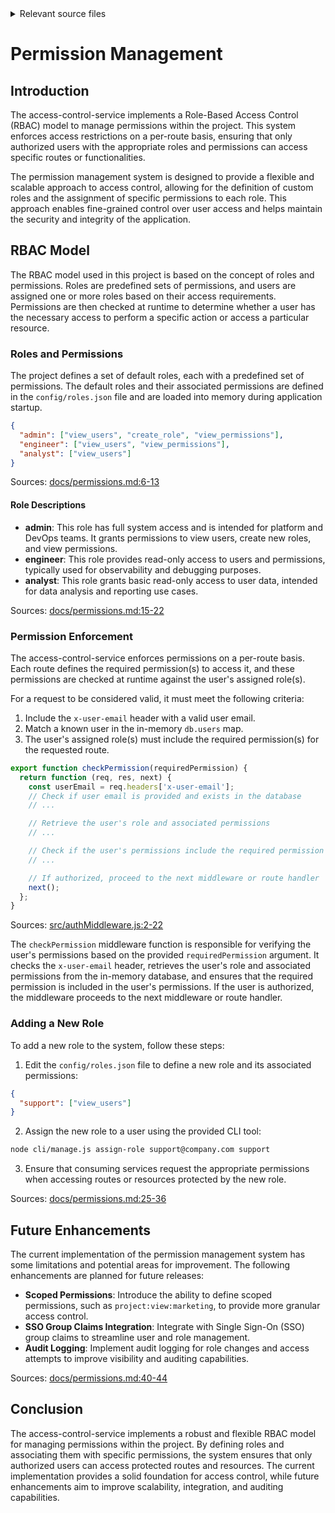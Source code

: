 <details>
<summary>Relevant source files</summary>

The following files were used as context for generating this wiki page:

- [docs/permissions.md](https://github.com/agattani123/access-control-service/blob/main/docs/permissions.md)
- [src/authMiddleware.js](https://github.com/agattani123/access-control-service/blob/main/src/authMiddleware.js)
</details>

# Permission Management

## Introduction

The access-control-service implements a Role-Based Access Control (RBAC) model to manage permissions within the project. This system enforces access restrictions on a per-route basis, ensuring that only authorized users with the appropriate roles and permissions can access specific routes or functionalities.

The permission management system is designed to provide a flexible and scalable approach to access control, allowing for the definition of custom roles and the assignment of specific permissions to each role. This approach enables fine-grained control over user access and helps maintain the security and integrity of the application.

## RBAC Model

The RBAC model used in this project is based on the concept of roles and permissions. Roles are predefined sets of permissions, and users are assigned one or more roles based on their access requirements. Permissions are then checked at runtime to determine whether a user has the necessary access to perform a specific action or access a particular resource.

### Roles and Permissions

The project defines a set of default roles, each with a predefined set of permissions. The default roles and their associated permissions are defined in the `config/roles.json` file and are loaded into memory during application startup.

```json
{
  "admin": ["view_users", "create_role", "view_permissions"],
  "engineer": ["view_users", "view_permissions"],
  "analyst": ["view_users"]
}
```

Sources: [docs/permissions.md:6-13]()

#### Role Descriptions

- **admin**: This role has full system access and is intended for platform and DevOps teams. It grants permissions to view users, create new roles, and view permissions.
- **engineer**: This role provides read-only access to users and permissions, typically used for observability and debugging purposes.
- **analyst**: This role grants basic read-only access to user data, intended for data analysis and reporting use cases.

Sources: [docs/permissions.md:15-22]()

### Permission Enforcement

The access-control-service enforces permissions on a per-route basis. Each route defines the required permission(s) to access it, and these permissions are checked at runtime against the user's assigned role(s).

For a request to be considered valid, it must meet the following criteria:

1. Include the `x-user-email` header with a valid user email.
2. Match a known user in the in-memory `db.users` map.
3. The user's assigned role(s) must include the required permission(s) for the requested route.

```javascript
export function checkPermission(requiredPermission) {
  return function (req, res, next) {
    const userEmail = req.headers['x-user-email'];
    // Check if user email is provided and exists in the database
    // ...

    // Retrieve the user's role and associated permissions
    // ...

    // Check if the user's permissions include the required permission
    // ...

    // If authorized, proceed to the next middleware or route handler
    next();
  };
}
```

Sources: [src/authMiddleware.js:2-22]()

The `checkPermission` middleware function is responsible for verifying the user's permissions based on the provided `requiredPermission` argument. It checks the `x-user-email` header, retrieves the user's role and associated permissions from the in-memory database, and ensures that the required permission is included in the user's permissions. If the user is authorized, the middleware proceeds to the next middleware or route handler.

### Adding a New Role

To add a new role to the system, follow these steps:

1. Edit the `config/roles.json` file to define a new role and its associated permissions:

```json
{
  "support": ["view_users"]
}
```

2. Assign the new role to a user using the provided CLI tool:

```bash
node cli/manage.js assign-role support@company.com support
```

3. Ensure that consuming services request the appropriate permissions when accessing routes or resources protected by the new role.

Sources: [docs/permissions.md:25-36]()

## Future Enhancements

The current implementation of the permission management system has some limitations and potential areas for improvement. The following enhancements are planned for future releases:

- **Scoped Permissions**: Introduce the ability to define scoped permissions, such as `project:view:marketing`, to provide more granular access control.
- **SSO Group Claims Integration**: Integrate with Single Sign-On (SSO) group claims to streamline user and role management.
- **Audit Logging**: Implement audit logging for role changes and access attempts to improve visibility and auditing capabilities.

Sources: [docs/permissions.md:40-44]()

## Conclusion

The access-control-service implements a robust and flexible RBAC model for managing permissions within the project. By defining roles and associating them with specific permissions, the system ensures that only authorized users can access protected routes and resources. The current implementation provides a solid foundation for access control, while future enhancements aim to improve scalability, integration, and auditing capabilities.